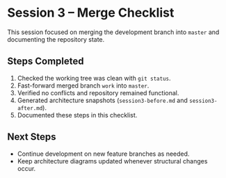 # Session 3 – Merge Checklist

This session focused on merging the development branch into `master` and documenting the repository state.

## Steps Completed
1. Checked the working tree was clean with `git status`.
2. Fast-forward merged branch `work` into `master`.
3. Verified no conflicts and repository remained functional.
4. Generated architecture snapshots (`session3-before.md` and `session3-after.md`).
5. Documented these steps in this checklist.

## Next Steps
- Continue development on new feature branches as needed.
- Keep architecture diagrams updated whenever structural changes occur.
